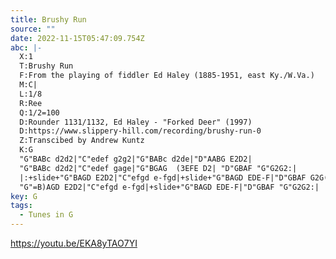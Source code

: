 ```yaml
---
title: Brushy Run
source: ""
date: 2022-11-15T05:47:09.754Z
abc: |-
  X:1
  T:Brushy Run 
  F:From the playing of fiddler Ed Haley (1885-1951, east Ky./W.Va.)
  M:C|
  L:1/8
  R:Ree
  Q:1/2=100
  D:Rounder 1131/1132, Ed Haley - "Forked Deer" (1997)
  D:https://www.slippery-hill.com/recording/brushy-run-0
  Z:Transcibed by Andrew Kuntz
  K:G
  "G"BABc d2d2|"C"edef g2g2|"G"BABc d2de|"D"AABG E2D2|
  "G"BABc d2d2|"C"edef gage|"G"BGAG  (3EFE D2| "D"GBAF "G"G2G2:|
  |:+slide+"G"BAGD E2D2|"C"efgd e-fgd|+slide+"G"BAGD EDE-F|"D"GBAF G2G(_B|
  "G"=B)AGD E2D2|"C"efgd e-fgd|+slide+"G"BAGD EDE-F|"D"GBAF "G"G2G2:|
key: G
tags:
  - Tunes in G
---
```

https://youtu.be/EKA8yTAO7YI